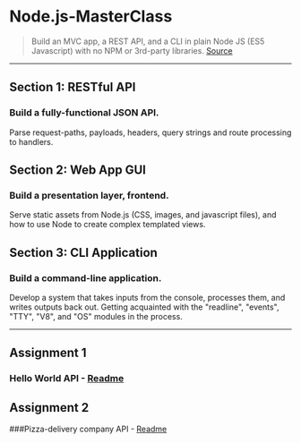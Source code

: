 # Node.js-MasterClass 

> Build an MVC app, a REST API, and a CLI in plain Node JS (ES5 Javascript) with no NPM or 3rd-party libraries. [Source](https://pirple.thinkific.com/courses/the-nodejs-master-class)

---

## Section 1: RESTful API
### Build a fully-functional JSON API.
Parse request-paths, payloads, headers, query strings and route processing to handlers.

## Section 2: Web App GUI
### Build a presentation layer, frontend.
Serve static assets from Node.js (CSS, images, and javascript files), and how to use Node to create complex templated views.

## Section 3: CLI Application
### Build a command-line application.
Develop a system that takes inputs from the console, processes them, and writes outputs back out. Getting acquainted with the "readline", "events", "TTY", "V8", and "OS" modules in the process.

---
## Assignment 1
### Hello World API - [Readme](https://github.com/Naxsel/Node.js-MasterClass/tree/master/Assignment1/README.md)

## Assignment 2
###Pizza-delivery company API - [Readme](https://github.com/Naxsel/Node.js-MasterClass/tree/master/Assignment2/README.md)
